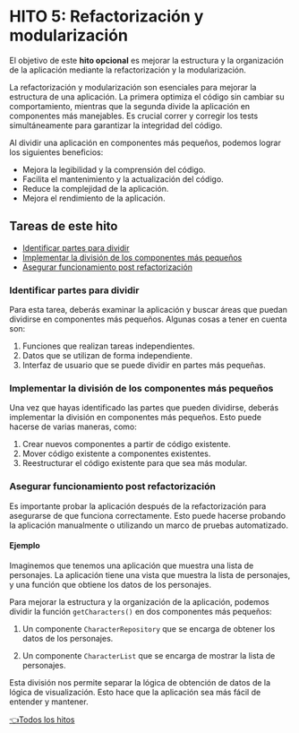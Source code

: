 # **HITO 5:** Refactorización y modularización

El objetivo de este **hito opcional** es mejorar la estructura
y la organización de la aplicación mediante la refactorización
y la modularización.

La refactorización y modularización son esenciales para
mejorar la estructura de una aplicación. La primera
optimiza el código sin cambiar su comportamiento, mientras
que la segunda divide la aplicación en componentes más
manejables. Es crucial correr y corregir los tests
simultáneamente para garantizar la integridad del código.

 Al dividir una aplicación en componentes más pequeños,
 podemos lograr los siguientes beneficios:

* Mejora la legibilidad y la comprensión del código.
* Facilita el mantenimiento y la actualización del código.
* Reduce la complejidad de la aplicación.
* Mejora el rendimiento de la aplicación.

## Tareas de este hito

- [Identificar partes para dividir](#identificar-partes-para-dividir)
- [Implementar la división de los componentes más pequeños](#implementar-la-división-de-los-componentes-más-pequeños)
- [Asegurar funcionamiento post refactorización](#asegurar-funcionamiento-post-refactorización)

### Identificar partes para dividir

Para esta tarea, deberás examinar la aplicación y buscar áreas
que puedan dividirse en componentes más pequeños.
Algunas cosas a tener en cuenta son:

1. Funciones que realizan tareas independientes.
2. Datos que se utilizan de forma independiente.
3. Interfaz de usuario que se puede dividir en partes más pequeñas.

### Implementar la división de los componentes más pequeños

Una vez que hayas identificado las partes que pueden dividirse,
deberás implementar la división en componentes más pequeños.
Esto puede hacerse de varias maneras, como:

1. Crear nuevos componentes a partir de código existente.
2. Mover código existente a componentes existentes.
3. Reestructurar el código existente para que sea más modular.

### Asegurar funcionamiento post refactorización

Es importante probar la aplicación después de la refactorización para
asegurarse de que funciona correctamente. Esto puede hacerse probando
la aplicación manualmente o utilizando un marco de pruebas automatizado.

#### Ejemplo

Imaginemos que tenemos una aplicación que muestra una lista de personajes.
La aplicación tiene una vista que muestra la lista de personajes,
y una función que obtiene los datos de los personajes.

Para mejorar la estructura y la organización de la aplicación,
podemos dividir la función `getCharacters()` en dos componentes
más pequeños:

1. Un componente `CharacterRepository` que se encarga de obtener
los datos de los personajes.

2. Un componente `CharacterList` que se encarga de mostrar la lista de personajes.

Esta división nos permite separar la lógica de obtención de datos
de la lógica de visualización. Esto hace que la aplicación sea más
fácil de entender y mantener.

[👈Todos los hitos](../README.md#6-hitos)
